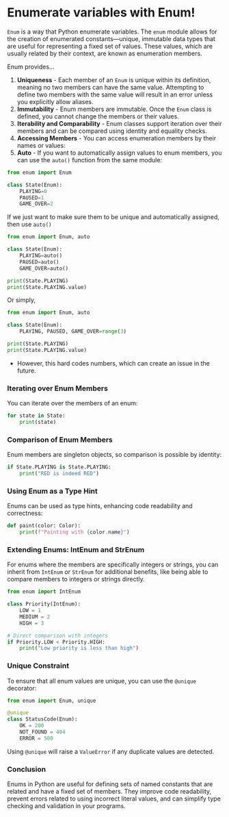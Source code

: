 # Enumerate variables with Enum!


`Enum` is a way that Python enumerate variables. The `enum` module allows for the creation of enumerated constants—unique, immutable data types that are useful for representing a fixed set of values. These values, which are usually related by their context, are known as enumeration members.

Enum provides...
1. **Uniqueness** - Each member of an `Enum` is unique within its definition, meaning no two members can have the same value. Attempting to define two members with the same value will result in an error unless you explicitly allow aliases.
2. **Immutability** - Enum members are immutable. Once the `Enum` class is defined, you cannot change the members or their values.
3. **Iterability and Comparability** - Enum classes support iteration over their members and can be compared using identity and equality checks.
4. **Accessing Members** - You can access enumeration members by their names or values:
5. **Auto** - If you want to automatically assign values to enum members, you can use the `auto()` function from the same module:

```python
from enum import Enum

class State(Enum):
	PLAYING=0
	PAUSED=1
	GAME_OVER=2
```

If we just want to make sure them to be unique and automatically assigned, then use `auto()`
```python
from enum import Enum, auto

class State(Enum):
	PLAYING=auto()
	PAUSED=auto()
	GAME_OVER=auto()

print(State.PLAYING)
print(State.PLAYING.value)
```

Or simply, 

```python
from enum import Enum, auto

class State(Enum):
	PLAYING, PAUSED, GAME_OVER=range(3)

print(State.PLAYING)
print(State.PLAYING.value)
```
- However, this hard codes numbers, which can create an issue in the future.  

### Iterating over Enum Members

You can iterate over the members of an enum:

```python
for state in State:
    print(state)
```

### Comparison of Enum Members

Enum members are singleton objects, so comparison is possible by identity:

```python
if State.PLAYING is State.PLAYING:
    print("RED is indeed RED")
```

### Using Enum as a Type Hint

Enums can be used as type hints, enhancing code readability and correctness:
```python
def paint(color: Color):
    print(f"Painting with {color.name}")
```

### Extending Enums: IntEnum and StrEnum

For enums where the members are specifically integers or strings, you can inherit from `IntEnum` or `StrEnum` for additional benefits, like being able to compare members to integers or strings directly.

```python
from enum import IntEnum

class Priority(IntEnum):
    LOW = 1
    MEDIUM = 2
    HIGH = 3

# Direct comparison with integers
if Priority.LOW < Priority.HIGH:
    print("Low priority is less than high")
```

### Unique Constraint

To ensure that all enum values are unique, you can use the `@unique` decorator:

```python
from enum import Enum, unique

@unique
class StatusCode(Enum):
    OK = 200
    NOT_FOUND = 404
    ERROR = 500
```

Using `@unique` will raise a `ValueError` if any duplicate values are detected.

### Conclusion

Enums in Python are useful for defining sets of named constants that are related and have a fixed set of members. They improve code readability, prevent errors related to using incorrect literal values, and can simplify type checking and validation in your programs.

